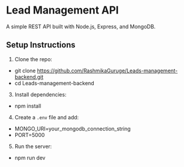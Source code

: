 # Lead Management API

A simple REST API built with Node.js, Express, and MongoDB.

## Setup Instructions

1. Clone the repo:
  - git clone https://github.com/RashmikaGuruge/Leads-management-backend.git
  - cd Leads-management-backend

3. Install dependencies:
  - npm install

4. Create a `.env` file and add:
  - MONGO_URI=your_mongodb_connection_string
  - PORT=5000

5. Run the server:
  - npm run dev
